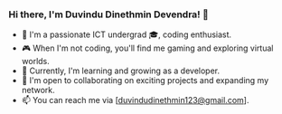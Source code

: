 ### Hi there, I'm Duvindu Dinethmin Devendra! 👋

- 👀 I'm a passionate ICT undergrad 🎓, coding enthusiast.
- 🎮 When I'm not coding, you'll find me gaming and exploring virtual worlds.
- 🌱 Currently, I'm learning and growing as a developer.
- 💞️ I'm open to collaborating on exciting projects and expanding my network.
- 📫 You can reach me via [duvindudinethmin123@gmail.com].

<!---
DuvinduDinethminDevendra/DuvinduDinethminDevendra is a ✨ special ✨ repository because its `README.md` (this file) appears on your GitHub profile.
You can click the Preview link to take a look at your changes.
--->

